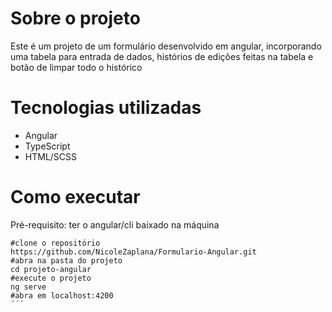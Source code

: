 # Sobre o projeto 
Este é um projeto de um formulário desenvolvido em angular, incorporando uma tabela para entrada de dados, histórios de edições feitas na tabela e botão de limpar todo o histórico

# Tecnologias utilizadas 
- Angular
- TypeScript
- HTML/SCSS

# Como executar
Pré-requisito: ter o angular/cli baixado na máquina
```bush
#clone o repositório
https://github.com/NicoleZaplana/Formulario-Angular.git
#abra na pasta do projeto
cd projeto-angular
#execute o projeto
ng serve
#abra em localhost:4200
´´´
